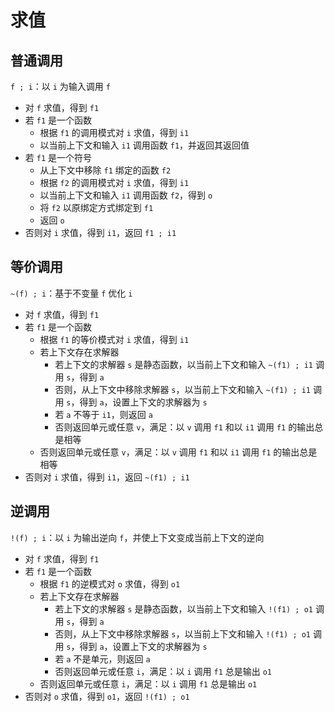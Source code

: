 # 求值

## 普通调用

`f ; i`：以 `i` 为输入调用 `f`

- 对 `f` 求值，得到 `f1`
- 若 `f1` 是一个函数
  - 根据 `f1` 的调用模式对 `i` 求值，得到 `i1`
  - 以当前上下文和输入 `i1` 调用函数 `f1`，并返回其返回值
- 若 `f1` 是一个符号
  - 从上下文中移除 `f1` 绑定的函数 `f2`
  - 根据 `f2` 的调用模式对 `i` 求值，得到 `i1`
  - 以当前上下文和输入 `i1` 调用函数 `f2`，得到 `o`
  - 将 `f2` 以原绑定方式绑定到 `f1`
  - 返回 `o`
- 否则对 `i` 求值，得到 `i1`，返回 `f1 ; i1`

## 等价调用

`~(f) ; i`：基于不变量 `f` 优化 `i`

- 对 `f` 求值，得到 `f1`
- 若 `f1` 是一个函数
  - 根据 `f1` 的等价模式对 `i` 求值，得到 `i1`
  - 若上下文存在求解器
    - 若上下文的求解器 `s` 是静态函数，以当前上下文和输入 `~(f1) ; i1` 调用 `s`，得到 `a`
    - 否则，从上下文中移除求解器 `s`，以当前上下文和输入 `~(f1) ; i1` 调用 `s`，得到 `a`，设置上下文的求解器为 `s`
    - 若 `a` 不等于 `i1`，则返回 `a`
    - 否则返回单元或任意 `v`，满足：以 `v` 调用 `f1` 和以 `i1` 调用 `f1` 的输出总是相等
  - 否则返回单元或任意 `v`，满足：以 `v` 调用 `f1` 和以 `i1` 调用 `f1` 的输出总是相等
- 否则对 `i` 求值，得到 `i1`，返回 `~(f1) ; i1`

## 逆调用

`!(f) ; i`：以 `i` 为输出逆向 `f`，并使上下文变成当前上下文的逆向

- 对 `f` 求值，得到 `f1`
- 若 `f1` 是一个函数
  - 根据 `f1` 的逆模式对 `o` 求值，得到 `o1`
  - 若上下文存在求解器
    - 若上下文的求解器 `s` 是静态函数，以当前上下文和输入 `!(f1) ; o1` 调用 `s`，得到 `a`
    - 否则，从上下文中移除求解器 `s`，以当前上下文和输入 `!(f1) ; o1` 调用 `s`，得到 `a`，设置上下文的求解器为 `s`
    - 若 `a` 不是单元，则返回 `a`
    - 否则返回单元或任意 `i`，满足：以 `i` 调用 `f1` 总是输出 `o1`
  - 否则返回单元或任意 `i`，满足：以 `i` 调用 `f1` 总是输出 `o1`
- 否则对 `o` 求值，得到 `o1`，返回 `!(f1) ; o1`
